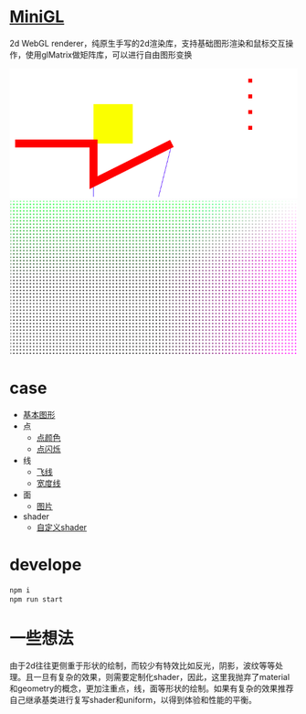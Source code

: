 # [MiniGL](https://mizy.github.io)
2d WebGL renderer，纯原生手写的2d渲染库，支持基础图形渲染和鼠标交互操作，使用glMatrix做矩阵库，可以进行自由图形变换
 
![](./demo.png)
![](./snapshot.png)

# case
+ [基本图形](https://mizy.github.io/MiniGL/demo/main.html)
+ 点
	* [点颜色](https://mizy.github.io/MiniGL/demo/points/points.html)
	* [点闪烁](https://mizy.github.io/MiniGL/demo/points/shrink.html)
+ 线
    * [飞线](https://mizy.github.io/MiniGL/demo/line/flyline.html)
	* [宽度线](https://mizy.github.io/MiniGL/demo/line/meshline.html)
+ 面
	* [图片](https://mizy.github.io/MiniGL/demo/image/index.html)
+ shader
	* [自定义shader](https://mizy.github.io/MiniGL/demo/customShader/index.html)

# develope
```
npm i
npm run start
```

# 一些想法
由于2d往往更侧重于形状的绘制，而较少有特效比如反光，阴影，波纹等等处理。且一旦有复杂的效果，则需要定制化shader，因此，这里我抛弃了material和geometry的概念，更加注重点，线，面等形状的绘制。如果有复杂的效果推荐自己继承基类进行复写shader和uniform，以得到体验和性能的平衡。